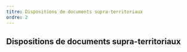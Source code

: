 ```yaml
---
titre: Dispositions de documents supra-territoriaux
ordre: 2
---
```


## Dispositions de documents supra-territoriaux
